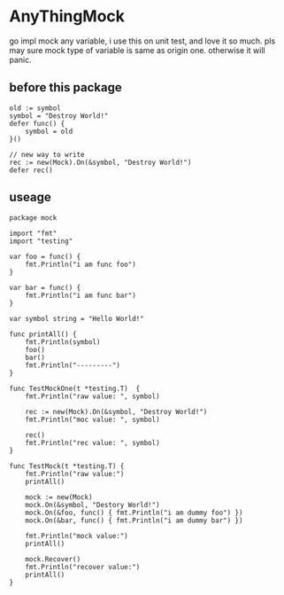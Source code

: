 # AnyThingMock
go impl mock any variable, i use this on unit test, and love it so much. pls may sure mock type of variable is same as origin one. otherwise it will panic.


## before this package
```golang
old := symbol
symbol = "Destroy World!"
defer func() {
	symbol = old
}()

// new way to write
rec := new(Mock).On(&symbol, "Destroy World!")
defer rec()
```

## useage

```golang
package mock

import "fmt"
import "testing"

var foo = func() {
	fmt.Println("i am func foo")
}

var bar = func() {
	fmt.Println("i am func bar")
}

var symbol string = "Hello World!"

func printAll() {
	fmt.Println(symbol)
	foo()
	bar()
	fmt.Println("---------")
}

func TestMockOne(t *testing.T)  {
	fmt.Println("raw value: ", symbol)

	rec := new(Mock).On(&symbol, "Destroy World!")
	fmt.Println("moc value: ", symbol)

	rec()
	fmt.Println("rec value: ", symbol)
}

func TestMock(t *testing.T) {
	fmt.Println("raw value:")
	printAll()

	mock := new(Mock)
	mock.On(&symbol, "Destory World!")
	mock.On(&foo, func() { fmt.Println("i am dummy foo") })
	mock.On(&bar, func() { fmt.Println("i am dummy bar") })

	fmt.Println("mock value:")
	printAll()

	mock.Recover()
	fmt.Println("recover value:")
	printAll()
}
```

